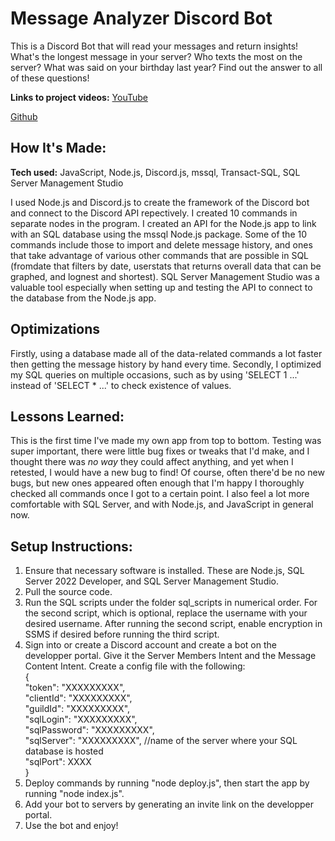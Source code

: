# Message Analyzer Discord Bot
This is a Discord Bot that will read your messages and return insights! What's the longest message in your server? Who texts the most on the server? What was said on your birthday last year? Find out the answer to all of these questions! 

**Links to project videos:** [YouTube](https://youtu.be/wtS_HhTXwjk)

[Github](https://github.com/DanaY326/discord-bot-stats/videos/discord-bot-stats-video-plain.mp4)

## How It's Made:

**Tech used:** JavaScript, Node.js, Discord.js, mssql, Transact-SQL, SQL Server Management Studio

I used Node.js and Discord.js to create the framework of the Discord bot and connect to the Discord API repectively. I created 10 commands in separate nodes in the program. I created an API for the Node.js app to link with an SQL database using the mssql Node.js package. Some of the 10 commands include those to import and delete message history, and ones that take advantage of various other commands that are possible in SQL (fromdate that filters by date, userstats that returns overall data that can be graphed, and lognest and shortest). SQL Server Management Studio was a valuable tool especially when setting up and testing the API to connect to the database from the Node.js app.


## Optimizations

Firstly, using a database made all of the data-related commands a lot faster then getting the message history by hand every time. Secondly, I optimized my SQL queries on multiple occasions, such as by using 'SELECT 1 ...' instead of 'SELECT * ...' to check existence of values. 

## Lessons Learned:

This is the first time I've made my own app from top to bottom. Testing was super important, there were little bug fixes or tweaks that I'd make, and I thought there was *no way* they could affect anything, and  yet when I retested, I would have a new bug to find! Of course, often there'd be no new bugs, but new ones appeared often enough that I'm happy I thoroughly checked all commands once I got to a certain point. I also feel a lot more comfortable with SQL Server, and with Node.js, and JavaScript in general now. 

## Setup Instructions:

1. Ensure that necessary software is installed. These are Node.js, SQL Server 2022 Developer, and SQL Server Management Studio.
2. Pull the source code.
3. Run the SQL scripts under the folder sql_scripts in numerical order. For the second script, which is optional, replace the username with your desired username. After running the second script, enable encryption in SSMS if desired before running the third script.
4. Sign into or create a Discord account and create a bot on the developper portal. Give it the Server Members Intent and the Message Content Intent. Create a config file with the following:  
{  
    "token": "XXXXXXXXX",  
    "clientId": "XXXXXXXXX",  
    "guildId": "XXXXXXXXX",  
    "sqlLogin": "XXXXXXXXX",  
    "sqlPassword": "XXXXXXXXX",  
    "sqlServer": "XXXXXXXXX", //name of the server where your SQL database is hosted  
    "sqlPort": XXXX  
}  
5. Deploy commands by running "node deploy.js", then start the app by running "node index.js".
6. Add your bot to servers by generating an invite link on the developper portal.
7. Use the bot and enjoy!

